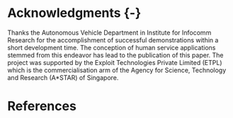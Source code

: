 # Acknowledgments {-}

Thanks the Autonomous Vehicle Department in Institute for Infocomm Research for the accomplishment of successful demonstrations within a short development time. The conception of human service applications stemmed from this endeavor has lead to the publication of this paper. The project was supported by the Exploit Technologies Private Limited (ETPL) which is the commercialisation arm of the Agency for Science, Technology and Research (A*STAR) of Singapore. 
<!--
Thanks the Autonomous Vehicle Department in Institute for Infocomm Research for the accomplishment of successful demonstrations within 9 months of development time. The project was supported by the Exploit Technologies Private Limited (ETPL) which is the commercialisation arm of the Agency for Science, Technology and Research (A*STAR) of Singapore. Recent demonstrations in 2015 have publicly shown to the Prime Minister, to the local transport authorities, and to the local industries, of Singapore, that the technology is close to maturity. The conception of human service applications stemmed from this endeavor has lead to the publication of this paper.
-->

# References
